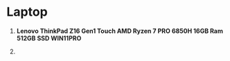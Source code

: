 # Laptop

1. **Lenovo ThinkPad Z16 Gen1 Touch AMD Ryzen 7 PRO 6850H 16GB Ram 512GB SSD WIN11PRO**

2. 